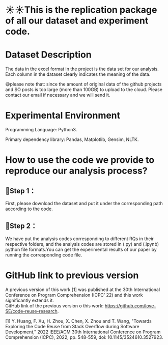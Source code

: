# ☀☀This is the replication package of all our dataset and experiment code.

# Dataset Description

The data in the excel format in the project is the data set for our analysis. Each column in the dataset clearly indicates the meaning of the data.


😄please note that: since the amount of original data of the github projects and SO posts is too large (more than 100GB) to upload to the cloud. Please contact our email if necessary and we will send it.

# Experimental Environment
Programming Language: Python3.

Primary dependency library: Pandas, Matplotlib, Gensim, NLTK.


# How to use the code we provide to reproduce our analysis process?
## 🚀Step 1：
First, please download the dataset and put it under the corresponding path according to the code.
## 🚀Step 2：
We have put the analysis codes corresponding to different RQs in their respective folders, and the analysis codes are stored in (.py) and (.ipynb) python file formats.You can get the experimental results of our paper by running the corresponding code file.


# GitHub link to previous version
A previous version of this work [1] was published at the 30th International Conference on Program Comprehension (ICPC’ 22) and this work significantly extends it.  
GitHub link of the previous version o this work: https://github.com/love-SE/code-reuse-research.


[1] Y. Huang, F. Xu, H. Zhou, X. Chen, X. Zhou and T. Wang, "Towards Exploring the Code Reuse from Stack Overflow during Software Development," 2022 IEEE/ACM 30th International Conference on Program Comprehension (ICPC), 2022, pp. 548-559, doi: 10.1145/3524610.3527923.

